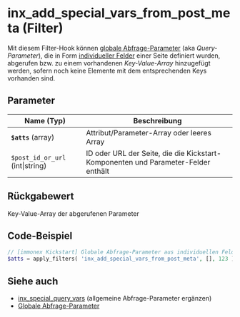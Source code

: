 # inx_add_special_vars_from_post_meta (Filter)

Mit diesem Filter-Hook können [globale Abfrage-Parameter](/schnellstart/einbindung?id=globale-abfrage-parameter) (aka *Query-Parameter*), die in Form [individueller Felder](/schnellstart/einbindung?id=individuelle-felder) einer Seite definiert wurden, abgerufen bzw. zu einem vorhandenen *Key-Value-Array* hinzugefügt werden, sofern noch keine Elemente mit dem entsprechenden Keys vorhanden sind.

## Parameter

| Name (Typ) | Beschreibung |
| ---------- | ------------ |
| **`$atts`** (array) | Attribut/Parameter-Array oder leeres Array |
| `$post_id_or_url` (int\|string) | ID oder URL der Seite, die die Kickstart-Komponenten und Parameter-Felder enthält |

## Rückgabewert

Key-Value-Array der abgerufenen Parameter

## Code-Beispiel

[](_info-snippet-einbindung.md ':include')

```php
// [immonex Kickstart] Globale Abfrage-Parameter aus individuellen Feldern der Seite 123 abrufen.
$atts = apply_filters( 'inx_add_special_vars_from_post_meta', [], 123 );
```

## Siehe auch

- [inx_special_query_vars](filter-inx-special-query-vars) (allgemeine Abfrage-Parameter ergänzen)
- [Globale Abfrage-Parameter](/schnellstart/einbindung?id=globale-abfrage-parameter)

[](_backlink.md ':include')